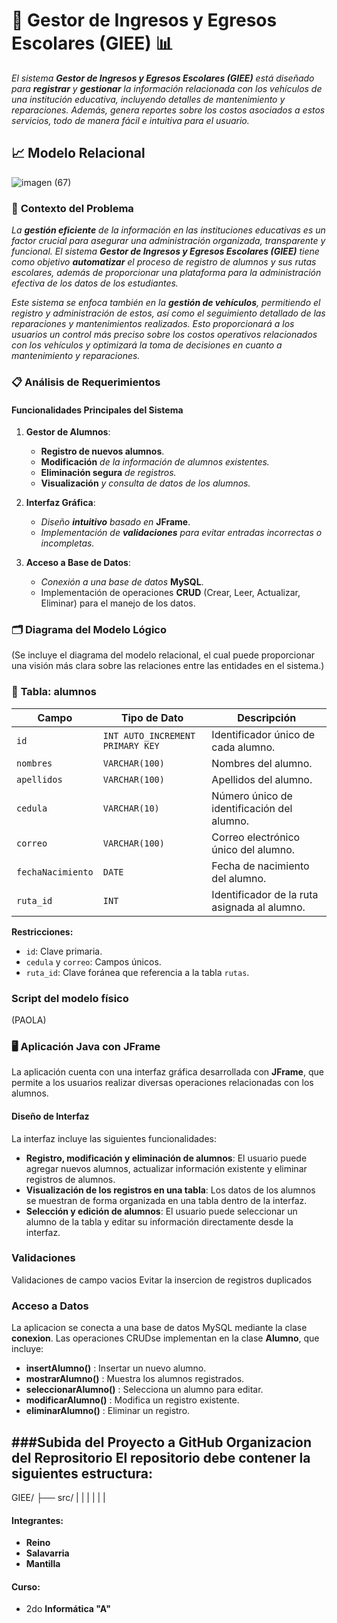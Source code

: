 # 🚗 **Gestor de Ingresos y Egresos Escolares (GIEE)** 📊

*El sistema **Gestor de Ingresos y Egresos Escolares (GIEE)** está diseñado para **registrar** y **gestionar** la información relacionada con los vehículos de una institución educativa, incluyendo detalles de mantenimiento y reparaciones. Además, genera reportes sobre los costos asociados a estos servicios, todo de manera fácil e intuitiva para el usuario.*

## 📈 **Modelo Relacional**
![imagen (67)](https://github.com/user-attachments/assets/f9f37a34-890a-4848-be7c-639c1dc48f77)

### 📝 **Contexto del Problema**

*La **gestión eficiente** de la información en las instituciones educativas es un factor crucial para asegurar una administración organizada, transparente y funcional. El sistema **Gestor de Ingresos y Egresos Escolares (GIEE)** tiene como objetivo **automatizar** el proceso de registro de alumnos y sus rutas escolares, además de proporcionar una plataforma para la administración efectiva de los datos de los estudiantes.*

*Este sistema se enfoca también en la **gestión de vehículos**, permitiendo el registro y administración de estos, así como el seguimiento detallado de las reparaciones y mantenimientos realizados. Esto proporcionará a los usuarios un control más preciso sobre los costos operativos relacionados con los vehículos y optimizará la toma de decisiones en cuanto a mantenimiento y reparaciones.*

### 📋 **Análisis de Requerimientos**

#### **Funcionalidades Principales del Sistema**

1. **Gestor de Alumnos**:
   - **Registro de nuevos alumnos**.
   - **Modificación** *de la información de alumnos existentes.*
   - **Eliminación segura** *de registros.*
   - **Visualización** *y consulta de datos de los alumnos.*

2. **Interfaz Gráfica**:
   - *Diseño **intuitivo** basado en* **JFrame**.
   - *Implementación de **validaciones** para evitar entradas incorrectas o incompletas.*

3. **Acceso a Base de Datos**:
   - *Conexión a una base de datos* **MySQL**.
   - Implementación de operaciones **CRUD** (Crear, Leer, Actualizar, Eliminar) para el manejo de los datos.

### 🗂️ **Diagrama del Modelo Lógico**
(Se incluye el diagrama del modelo relacional, el cual puede proporcionar una visión más clara sobre las relaciones entre las entidades en el sistema.)

### 📝 **Tabla: alumnos**

| **Campo**         | **Tipo de Dato**    | **Descripción**                                              |
|-------------------|---------------------|--------------------------------------------------------------|
| `id`              | `INT AUTO_INCREMENT PRIMARY KEY` | Identificador único de cada alumno.                           |
| `nombres`         | `VARCHAR(100)`      | Nombres del alumno.                                           |
| `apellidos`       | `VARCHAR(100)`      | Apellidos del alumno.                                         |
| `cedula`          | `VARCHAR(10)`       | Número único de identificación del alumno.                   |
| `correo`          | `VARCHAR(100)`      | Correo electrónico único del alumno.                          |
| `fechaNacimiento` | `DATE`              | Fecha de nacimiento del alumno.                               |
| `ruta_id`         | `INT`               | Identificador de la ruta asignada al alumno.                  |

**Restricciones:**
- `id`: Clave primaria.
- `cedula` y `correo`: Campos únicos.
- `ruta_id`: Clave foránea que referencia a la tabla `rutas`.



### Script del modelo físico 
(PAOLA)


### 🖥️ **Aplicación Java con JFrame**

La aplicación cuenta con una interfaz gráfica desarrollada con **JFrame**, que permite a los usuarios realizar diversas operaciones relacionadas con los alumnos.

#### **Diseño de Interfaz**

La interfaz incluye las siguientes funcionalidades:

- **Registro, modificación y eliminación de alumnos**: El usuario puede agregar nuevos alumnos, actualizar información existente y eliminar registros de alumnos.
- **Visualización de los registros en una tabla**: Los datos de los alumnos se muestran de forma organizada en una tabla dentro de la interfaz.
- **Selección y edición de alumnos**: El usuario puede seleccionar un alumno de la tabla y editar su información directamente desde la interfaz.


### Validaciones
Validaciones de campo vacios 
Evitar la insercion de registros duplicados 

### Acceso a Datos 
La aplicacion se conecta a una base de datos MySQL mediante la clase **conexion**. Las operaciones CRUDse implementan en la clase **Alumno**, que incluye:
- **insertAlumno()** : Insertar un nuevo alumno. 
- **mostrarAlumno()** : Muestra los alumnos registrados. 
- **seleccionarAlumno()** : Selecciona un alumno para editar.
- **modificarAlumno()** : Modifica un registro existente.
- **eliminarAlumno()** : Eliminar un registro.

###Subida del Proyecto a GitHub
**Organizacion del Reprositorio**
El repositorio debe contener la siguientes estructura:
- 
GIEE/
├── src/
|
|
|
|
|
|














#### **Integrantes:**
- **Reino**
- **Salavarria**
- **Mantilla**

#### **Curso:**
- 2do **Informática "A"**
  
  
